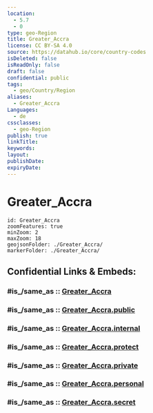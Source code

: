```yaml
---
location:
  - 5.7
  - 0
type: geo-Region
title: Greater_Accra
license: CC BY-SA 4.0
source: https://datahub.io/core/country-codes
isDeleted: false
isReadOnly: false
draft: false
confidential: public
tags:
  - geo/Country/Region
aliases:
  - Greater_Accra
Languages:
  - de
cssclasses:
  - geo-Region
publish: true
linkTitle:
keywords:
layout:
publishDate:
expiryDate:
---
```


# Greater_Accra

```leaflet
id: Greater_Accra
zoomFeatures: true 
minZoom: 2 
maxZoom: 18
geojsonFolder: ./Greater_Accra/
markerFolder: ./Greater_Accra/
```


## Confidential Links & Embeds: 

### #is_/same_as :: [Greater_Accra](/_Standards/Earth/Continent/Africa/Africa~West/Ghana/Regions~Ghana/Greater_Accra.md) 

### #is_/same_as :: [Greater_Accra.public](/_public/Earth/Continent/Africa/Africa~West/Ghana/Regions~Ghana/Greater_Accra.public.md) 

### #is_/same_as :: [Greater_Accra.internal](/_internal/Earth/Continent/Africa/Africa~West/Ghana/Regions~Ghana/Greater_Accra.internal.md) 

### #is_/same_as :: [Greater_Accra.protect](/_protect/Earth/Continent/Africa/Africa~West/Ghana/Regions~Ghana/Greater_Accra.protect.md) 

### #is_/same_as :: [Greater_Accra.private](/_private/Earth/Continent/Africa/Africa~West/Ghana/Regions~Ghana/Greater_Accra.private.md) 

### #is_/same_as :: [Greater_Accra.personal](/_personal/Earth/Continent/Africa/Africa~West/Ghana/Regions~Ghana/Greater_Accra.personal.md) 

### #is_/same_as :: [Greater_Accra.secret](/_secret/Earth/Continent/Africa/Africa~West/Ghana/Regions~Ghana/Greater_Accra.secret.md)

